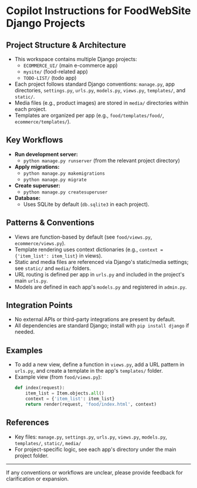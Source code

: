 # Copilot Instructions for FoodWebSite Django Projects

## Project Structure & Architecture
- This workspace contains multiple Django projects:
  - `ECOMMERCE_UI/` (main e-commerce app)
  - `mysite/` (food-related app)
  - `TODO-LIST/` (todo app)
- Each project follows standard Django conventions: `manage.py`, app directories, `settings.py`, `urls.py`, `models.py`, `views.py`, `templates/`, and `static/`.
- Media files (e.g., product images) are stored in `media/` directories within each project.
- Templates are organized per app (e.g., `food/templates/food/`, `ecommerce/templates/`).

## Key Workflows
- **Run development server:**
  - `python manage.py runserver` (from the relevant project directory)
- **Apply migrations:**
  - `python manage.py makemigrations`
  - `python manage.py migrate`
- **Create superuser:**
  - `python manage.py createsuperuser`
- **Database:**
  - Uses SQLite by default (`db.sqlite3` in each project).

## Patterns & Conventions
- Views are function-based by default (see `food/views.py`, `ecommerce/views.py`).
- Template rendering uses context dictionaries (e.g., `context = {'item_list': item_list}` in views).
- Static and media files are referenced via Django's static/media settings; see `static/` and `media/` folders.
- URL routing is defined per app in `urls.py` and included in the project's main `urls.py`.
- Models are defined in each app's `models.py` and registered in `admin.py`.

## Integration Points
- No external APIs or third-party integrations are present by default.
- All dependencies are standard Django; install with `pip install django` if needed.

## Examples
- To add a new view, define a function in `views.py`, add a URL pattern in `urls.py`, and create a template in the app's `templates/` folder.
- Example view (from `food/views.py`):
  ```python
  def index(request):
      item_list = Item.objects.all()
      context = {'item_list': item_list}
      return render(request, 'food/index.html', context)
  ```

## References
- Key files: `manage.py`, `settings.py`, `urls.py`, `views.py`, `models.py`, `templates/`, `static/`, `media/`
- For project-specific logic, see each app's directory under the main project folder.

---
If any conventions or workflows are unclear, please provide feedback for clarification or expansion.
